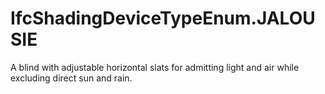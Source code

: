 IfcShadingDeviceTypeEnum.JALOUSIE
=================================
A blind with adjustable horizontal slats for admitting light and air while
excluding direct sun and rain.


